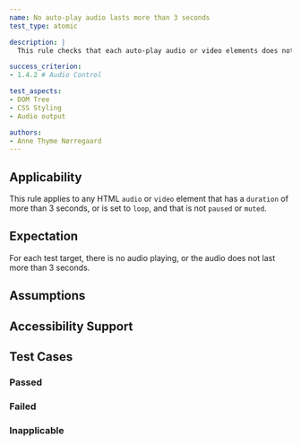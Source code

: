 ```yaml
---
name: No auto-play audio lasts more than 3 seconds
test_type: atomic

description: |
  This rule checks that each auto-play audio or video elements does not have any audio that last more than 3 seconds.

success_criterion: 
- 1.4.2 # Audio Control

test_aspects:
- DOM Tree
- CSS Styling
- Audio output

authors:
- Anne Thyme Nørregaard
---
```


## Applicability

This rule applies to any HTML `audio` or `video` element that has a `duration` of more than 3 seconds, or is set to `loop`, and that is not `paused` or `muted`. 

## Expectation

For each test target, there is no audio playing, or the audio does not last more than 3 seconds.
 
## Assumptions

## Accessibility Support

## Test Cases

### Passed

### Failed

### Inapplicable
